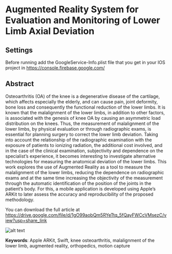 # Augmented Reality System for Evaluation and Monitoring of Lower Limb Axial Deviation
## Settings

Before running add the GoogleService-Info.plist file that you get in your IOS project in https://console.firebase.google.com/

## Abstract

Osteoarthritis (OA) of the knee is a degenerative disease of the cartilage, which affects
especially the elderly, and can cause pain, joint deformity, bone loss and consequently the
functional reduction of the lower limbs. It is known that the malalignment of the lower
limbs, in addition to other factors, is associated with the genesis of knee OA by causing
an asymmetric load distribution on the knees. Thus, the measurement of malalignment
of the lower limbs, by physical evaluation or through radiographic exams, is essential for
planning surgery to correct the lower limb deviation. Taking into account the relationship
of the radiographic examination with the exposure of patients to ionizing radiation, the
additional cost involved, and in the case of the clinical examination, subjectivity and
dependence on the specialist’s experience, it becomes interesting to investigate alternative
technologies for measuring the anatomical deviation of the lower limbs. This work explores
the use of Augmented Reality as a tool to measure the malalignment of the lower limbs,
reducing the dependence on radiographic exams and at the same time increasing the
objectivity of the measurement through the automatic identification of the position of
the joints in the patient’s body. For this, a mobile application is developed using Apple’s
ARKit to later assess the accuracy and reproducibility of the proposed methodology.

You can download the full article at https://drive.google.com/file/d/1gO99aobQm5RYeTtq_5fQayFWCcVMsezC/view?usp=share_link


![alt text](https://drive.google.com/uc?export=download&id=12cmjk0OMBuGF-u1TCpf28xJ1D9gfHYkh)


**Keywords**: Apple ARKit, Swift, knee osteoarthritis, malalignment of the lower limb, augmented reality,
orthopedics, motion capture
